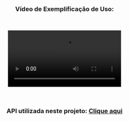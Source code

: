 <div align="center">
  
  ### Vídeo de Exemplificação de Uso:
  
  </br>
  
  [<video> <source src="https://github.com/PabloValentin94/App_Busca_CEP_Desktop/assets/95161515/70245d51-3948-4f95-9b73-627193c2dfdd" type="video/mp4"> </video>](https://github.com/PabloValentin94/App_Busca_CEP_Desktop/assets/95161515/70245d51-3948-4f95-9b73-627193c2dfdd)
  
  </br>
  
  ### API utilizada neste projeto: [Clique aqui](https://github.com/PabloValentin94/API_CEP)
  
</div>
